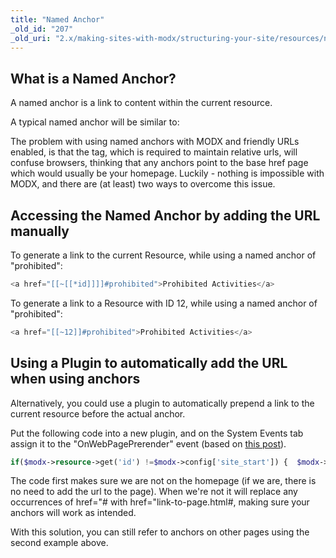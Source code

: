 ```yaml
---
title: "Named Anchor"
_old_id: "207"
_old_uri: "2.x/making-sites-with-modx/structuring-your-site/resources/named-anchor"
---
```


## What is a Named Anchor?

A named anchor is a link to content within the current resource.

A typical named anchor will be similar to:

> <a name="prohibited"></a>

The problem with using named anchors with MODX and friendly URLs enabled, is that the <base href=""> tag, which is required to maintain relative urls, will confuse browsers, thinking that any anchors point to the base href page which would usually be your homepage. Luckily - nothing is impossible with MODX, and there are (at least) two ways to overcome this issue.

## Accessing the Named Anchor by adding the URL manually

To generate a link to the current Resource, while using a named anchor of "prohibited":

``` php 
<a href="[[~[[*id]]]]#prohibited">Prohibited Activities</a>
```

To generate a link to a Resource with ID 12, while using a named anchor of "prohibited":

``` php 
<a href="[[~12]]#prohibited">Prohibited Activities</a>
```

## Using a Plugin to automatically add the URL when using anchors

Alternatively, you could use a plugin to automatically prepend a link to the current resource before the actual anchor.

Put the following code into a new plugin, and on the System Events tab assign it to the "OnWebPagePrerender" event (based on [this post](http://forums.modx.com/thread/35800/plugin-anchorsaway?page=3#dis-post-199475)).

``` php 
if($modx->resource->get('id') !=$modx->config['site_start']) {  $modx->resource->_output =str_replace('href="#','href="' .$modx->makeUrl($modx->resource->get('id')) .'#',$modx->resource->_output);}
```

The code first makes sure we are not on the homepage (if we are, there is no need to add the url to the page). When we're not it will replace any occurrences of href="# with href="link-to-page.html#, making sure your anchors will work as intended.

With this solution, you can still refer to anchors on other pages using the second example above.
